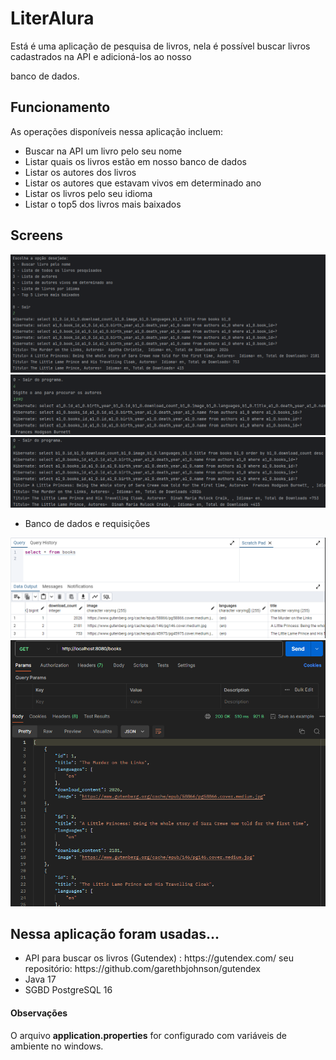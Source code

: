 # LiterAlura
<p>Está é uma aplicação de pesquisa de livros, nela é possível buscar livros cadastrados na API e adicioná-los ao nosso</p>
<p> banco de dados.</p>
<h2> Funcionamento </h2>
<p>As operações disponíveis nessa aplicação incluem:</p>
<ul>
  <li>Buscar na API um livro pelo seu nome</li>
  <li>Listar quais os livros estão em nosso banco de dados</li>
  <li>Listar os autores dos livros</li>
  <li>Listar os autores que estavam vivos em determinado ano</li>
  <li>Listar os livros pelo seu idioma</li>
  <li>Listar o top5 dos livros mais baixados</li>
</ul>

<h2> Screens</h2>

![menu](https://github.com/tuliusalves/LiterAlura/blob/main/screen/01.PNG)
![menu1](https://github.com/tuliusalves/LiterAlura/blob/main/screen/02.PNG)
![menu2](https://github.com/tuliusalves/LiterAlura/blob/main/screen/03.PNG)

<ul>
  <li> Banco de dados e requisições</li>
</ul>

![BD](https://github.com/tuliusalves/LiterAlura/blob/main/screen/04.PNG)
![Postman](https://github.com/tuliusalves/LiterAlura/blob/main/screen/05.PNG)

<h2>Nessa aplicação foram usadas... </h2>
<ul>
  <li>API para buscar os livros (Gutendex) : https://gutendex.com/   seu repositório: https://github.com/garethbjohnson/gutendex</li>
  <li>Java 17</li>
  <li>SGBD PostgreSQL 16</li>
</ul>

<h4>Observações</h4>
<p>O arquivo <strong>application.properties</strong> for configurado com variáveis de ambiente no windows.</p>
